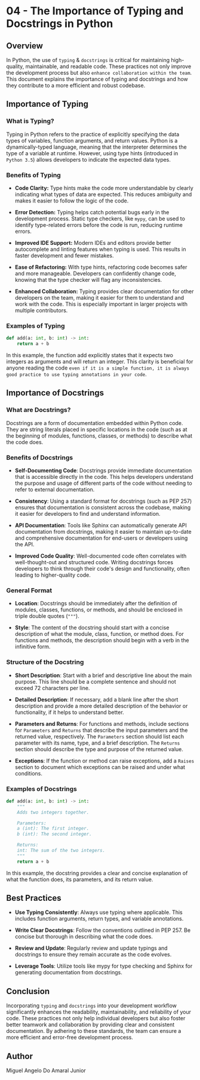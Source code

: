 # 04 - The Importance of Typing and Docstrings in Python

## Overview
In Python, the use of `typing` & `docstrings` is critical for maintaining high-quality, maintainable, and readable code. These practices not only improve the development process but also `enhance collaboration within the team`. This document explains the importance of typing and docstrings and how they contribute to a more efficient and robust codebase.

## Importance of Typing

### What is Typing?
Typing in Python refers to the practice of explicitly specifying the data types of variables, function arguments, and return values. Python is a dynamically-typed language, meaning that the interpreter determines the type of a variable at runtime. However, using type hints (introduced in `Python 3.5`) allows developers to indicate the expected data types.

### Benefits of Typing

- **Code Clarity:** Type hints make the code more understandable by clearly indicating what types of data are expected. This reduces ambiguity and makes it easier to follow the logic of the code.
  
- **Error Detection:** Typing helps catch potential bugs early in the development process. Static type checkers, like `mypy`, can be used to identify type-related errors before the code is run, reducing runtime errors.

- **Improved IDE Support:** Modern IDEs and editors provide better autocomplete and linting features when typing is used. This results in faster development and fewer mistakes.

- **Ease of Refactoring:** With type hints, refactoring code becomes safer and more manageable. Developers can confidently change code, knowing that the type checker will flag any inconsistencies.

- **Enhanced Collaboration:** Typing provides clear documentation for other developers on the team, making it easier for them to understand and work with the code. This is especially important in larger projects with multiple contributors.

### Examples of Typing

```python
def add(a: int, b: int) -> int:
    return a + b
```

In this example, the function add explicitly states that it expects two integers as arguments and will return an integer. This clarity is beneficial for anyone reading the code `even if it is a simple function, it is always good practice to use typing annotations in your code`.


## Importance of Docstrings

### What are Docstrings?
Docstrings are a form of documentation embedded within Python code. They are string literals placed in specific locations in the code (such as at the beginning of modules, functions, classes, or methods) to describe what the code does.

### Benefits of Docstrings
* **Self-Documenting Code**: Docstrings provide immediate documentation that is accessible directly in the code. This helps developers understand the purpose and usage of different parts of the code without needing to refer to external documentation.

* **Consistency**: Using a standard format for docstrings (such as PEP 257) ensures that documentation is consistent across the codebase, making it easier for developers to find and understand information.

* **API Documentation**: Tools like Sphinx can automatically generate API documentation from docstrings, making it easier to maintain up-to-date and comprehensive documentation for end-users or developers using the API.

* **Improved Code Quality**: Well-documented code often correlates with well-thought-out and structured code. Writing docstrings forces developers to think through their code's design and functionality, often leading to higher-quality code.

### General Format

- **Location**: Docstrings should be immediately after the definition of modules, classes, functions, or methods, and should be enclosed in triple double quotes (`"""`).

- **Style**: The content of the docstring should start with a concise description of what the module, class, function, or method does. For functions and methods, the description should begin with a verb in the infinitive form.

### Structure of the Docstring

- **Short Description**: Start with a brief and descriptive line about the main purpose. This line should be a complete sentence and should not exceed 72 characters per line.

- **Detailed Description**: If necessary, add a blank line after the short description and provide a more detailed description of the behavior or functionality, if it helps to understand better.

- **Parameters and Returns**: For functions and methods, include sections for `Parameters` and `Returns` that describe the input parameters and the returned value, respectively. The `Parameters` section should list each parameter with its name, type, and a brief description. The `Returns` section should describe the type and purpose of the returned value.

- **Exceptions**: If the function or method can raise exceptions, add a `Raises` section to document which exceptions can be raised and under what conditions.

### Examples of Docstrings

```python
def add(a: int, b: int) -> int:
    """
    Adds two integers together.

    Parameters:
    a (int): The first integer.
    b (int): The second integer.

    Returns:
    int: The sum of the two integers.
    """
    return a + b
```
In this example, the docstring provides a clear and concise explanation of what the function does, its parameters, and its return value.

## Best Practices
* **Use Typing Consistently**: Always use typing where applicable. This includes function arguments, return types, and variable annotations.

* **Write Clear Docstrings**: Follow the conventions outlined in PEP 257. Be concise but thorough in describing what the code does.

* **Review and Update**: Regularly review and update typings and docstrings to ensure they remain accurate as the code evolves.

* **Leverage Tools**: Utilize tools like mypy for type checking and Sphinx for generating documentation from docstrings.

## Conclusion
Incorporating `typing` and `docstrings` into your development workflow significantly enhances the readability, maintainability, and reliability of your code. These practices not only help individual developers but also foster better teamwork and collaboration by providing clear and consistent documentation. By adhering to these standards, the team can ensure a more efficient and error-free development process.

## Author

Miguel Angelo Do Amaral Junior